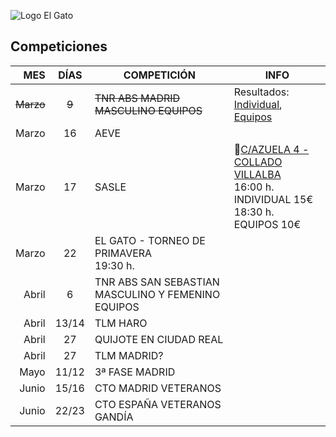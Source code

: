 
![Logo El Gato](https://i0.wp.com/weareelgato.com/wp-content/uploads/2017/04/pie.png?resize=1024%2C124&ssl=1)

## Competiciones

| MES       | DÍAS     | COMPETICIÓN | INFO |
|----------:|:--------:|-------------|------|
|~~Marzo~~  |   ~~9~~  | ~~TNR ABS MADRID MASCULINO EQUIPOS~~ | Resultados: [Individual](https://app.skermo.org/ranking/public/RFEE/competition/7885), [Equipos](https://app.skermo.org/client/1/463e194a18c901d2344e388abf2cf216.pdf) |
|Marzo      |   16     | AEVE | |
|Marzo      |   17     | SASLE |📍[C/AZUELA 4 - COLLADO VILLALBA](https://maps.app.goo.gl/iBuhXxem1i7Eo4PJ9)<br>16:00 h. INDIVIDUAL 15€<br>18:30 h. EQUIPOS 10€ |
|Marzo      |   22     | EL GATO - TORNEO DE PRIMAVERA<br/>19:30 h. |
|Abril      |   6      | TNR ABS SAN SEBASTIAN MASCULINO Y FEMENINO EQUIPOS|
|Abril      |   13/14  | TLM HARO|
|Abril      |   27     | QUIJOTE EN CIUDAD REAL|
|Abril      |   27     | TLM MADRID?|
|Mayo       |   11/12  | 3ª FASE MADRID|
|Junio      |   15/16  | CTO MADRID VETERANOS|
|Junio      |   22/23  | CTO ESPAÑA VETERANOS GANDÍA|
